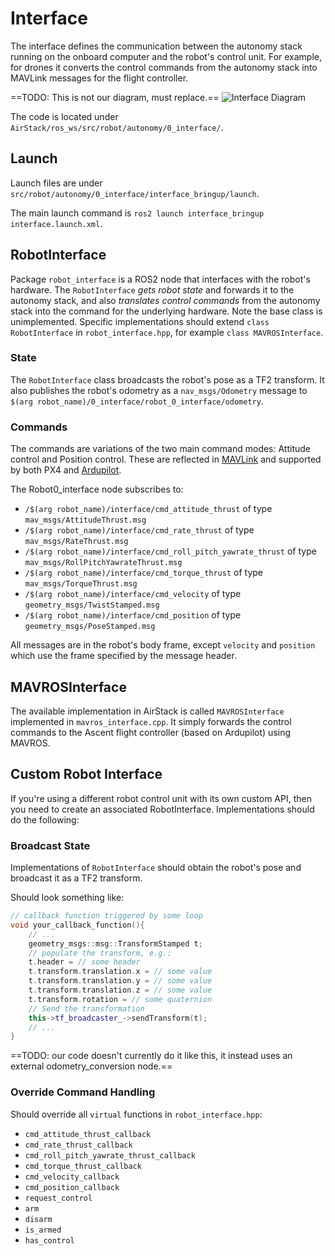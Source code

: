 # Interface

The interface defines the communication between the autonomy stack running on the onboard computer and the robot's control unit.
For example, for drones it converts the control commands from the autonomy stack into MAVLink messages for the flight controller.

==TODO: This is not our diagram, must replace.==
![Interface Diagram](https://404warehouse.net/wp-content/uploads/2016/08/softwareoverview.png?w=800)

The code is located under `AirStack/ros_ws/src/robot/autonomy/0_interface/`.

## Launch

Launch files are under `src/robot/autonomy/0_interface/interface_bringup/launch`.

The main launch command is `ros2 launch interface_bringup interface.launch.xml`.


## RobotInterface

Package `robot_interface` is a ROS2 node that interfaces with the robot's hardware.
The `RobotInterface` _gets robot state_ and forwards it to the autonomy stack, 
and also _translates control commands_ from the autonomy stack into the command for the underlying hardware.
Note the base class is unimplemented.
Specific implementations should extend `class RobotInterface` in `robot_interface.hpp`, for example `class MAVROSInterface`.

### State
The `RobotInterface` class broadcasts the robot's pose as a TF2 transform.
It also publishes the robot's odometry as a `nav_msgs/Odometry` message to `$(arg robot_name)/0_interface/robot_0_interface/odometry`.

### Commands
The commands are variations of the two main command modes: Attitude control and Position control.
These are reflected in [MAVLink](https://mavlink.io/en/messages/common.html#SET_POSITION_TARGET_LOCAL_NED) and supported by both PX4 and [Ardupilot](https://ardupilot.org/dev/docs/copter-commands-in-guided-mode.html#movement-commands).

The Robot0_interface node subscribes to:

- `/$(arg robot_name)/interface/cmd_attitude_thrust` of type `mav_msgs/AttitudeThrust.msg`
- `/$(arg robot_name)/interface/cmd_rate_thrust` of type `mav_msgs/RateThrust.msg`
- `/$(arg robot_name)/interface/cmd_roll_pitch_yawrate_thrust` of type `mav_msgs/RollPitchYawrateThrust.msg`
- `/$(arg robot_name)/interface/cmd_torque_thrust` of type `mav_msgs/TorqueThrust.msg`
- `/$(arg robot_name)/interface/cmd_velocity` of type `geometry_msgs/TwistStamped.msg`
- `/$(arg robot_name)/interface/cmd_position` of type `geometry_msgs/PoseStamped.msg`

All messages are in the robot's body frame, except `velocity` and `position` which use the frame specified by the message header.

## MAVROSInterface
The available implementation in AirStack is called `MAVROSInterface` implemented in `mavros_interface.cpp`. It simply forwards the control commands to the Ascent flight controller (based on Ardupilot) using MAVROS.

## Custom Robot Interface
If you're using a different robot control unit with its own custom API, then you need to create an associated RobotInterface. Implementations should do the following:

### Broadcast State
Implementations of `RobotInterface` should obtain the robot's pose and broadcast it as a TF2 transform.

Should look something like:
```c++
// callback function triggered by some loop
void your_callback_function(){
    // ...
    geometry_msgs::msg::TransformStamped t;
    // populate the transform, e.g.:
    t.header = // some header
    t.transform.translation.x = // some value
    t.transform.translation.y = // some value
    t.transform.translation.z = // some value
    t.transform.rotation = // some quaternion
    // Send the transformation
    this->tf_broadcaster_->sendTransform(t);
    // ...
}
```
==TODO: our code doesn't currently do it like this, it instead uses an external odometry_conversion node.==

### Override Command Handling
Should override all `virtual` functions in `robot_interface.hpp`:

- `cmd_attitude_thrust_callback`
- `cmd_rate_thrust_callback`
- `cmd_roll_pitch_yawrate_thrust_callback`
- `cmd_torque_thrust_callback`
- `cmd_velocity_callback`
- `cmd_position_callback`
- `request_control`
- `arm`
- `disarm`
- `is_armed`
- `has_control`
